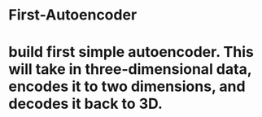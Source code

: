 # First-Autoencoder
# build first simple autoencoder. This will take in three-dimensional data, encodes it to two dimensions, and decodes it back to 3D.
